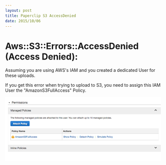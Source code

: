 ```yaml
---
layout: post
title: Paperclip S3 AccessDenied
date: 2015/10/06
---
```


# Aws::S3::Errors::AccessDenied (Access Denied):

Assuming you are using AWS's IAM and you created a dedicated User for these uploads.

If you get this error when trying to upload to S3, you need to assign this IAM User the "AmazonS3FullAccess" Policy.

<img src="/images/access-denied-iam-user-amazons3fullaccess-policy.png" alt="accessdenied iam user amazons3fullaccess policy" width="700" />


